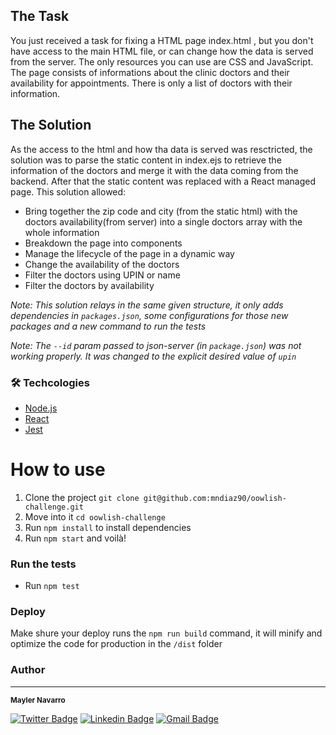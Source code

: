 ## The Task
You just received a task for fixing a HTML page index.html , but you don't have access to the main HTML file, or
can change how the data is served from the server. The only resources you can use are CSS and JavaScript. The page
consists of informations about the clinic doctors and their availability for appointments. There is only a list of doctors
with their information.

## The Solution
As the access to the html and how tha data is served was resctricted, the solution was to parse the static content in index.ejs to retrieve the information of the doctors and merge it with the data coming from the backend. After that the static content was replaced with a React managed page.
This solution allowed:
- Bring together the zip code and city (from the static html) with the doctors availability(from server) into a single doctors array with the whole information
- Breakdown the page into components
- Manage the lifecycle of the page in a dynamic way
- Change the availability of the doctors
- Filter the doctors using UPIN or name
- Filter the doctors by availability

_Note: This solution relays in the same given structure, it only adds dependencies in `packages.json`, some configurations for those new packages and a new command to run the tests_

_Note: The `--id` param passed to json-server (in `package.json`) was not working properly. It was changed to the explicit desired value of `upin`_
### 🛠 Techcologies
- [Node.js](https://nodejs.org/en/)
- [React](https://reactjs.org/)
- [Jest](https://jestjs.io/)

# How to use
1. Clone the project `git clone git@github.com:mndiaz90/oowlish-challenge.git`
2. Move into it `cd oowlish-challenge`
3. Run `npm install` to install dependencies
4. Run `npm start` and voilà!

### Run the tests
- Run `npm test`

### Deploy
Make shure your deploy runs the `npm run build` command, it will minify and optimize the code for production in the `/dist` folder
### Author
---
<sub><b>Mayler Navarro</b></sub> </br>

[![Twitter Badge](https://img.shields.io/badge/-@mndiaz-1ca0f1?style=flat-square&labelColor=1ca0f1&logo=twitter&logoColor=white&link=https://twitter.com/mndiaz90)](https://twitter.com/mndiaz90) [![Linkedin Badge](https://img.shields.io/badge/-mndiaz-blue?style=flat-square&logo=Linkedin&logoColor=white&link=https://www.linkedin.com/in/mndiaz90/)](https://www.linkedin.com/in/mndiaz90/) 
[![Gmail Badge](https://img.shields.io/badge/-mayler900123@gmail.com-c14438?style=flat-square&logo=Gmail&logoColor=white&link=mailto:mayler900123@gmail.com)](mailto:mayler900123@gmail.com)
